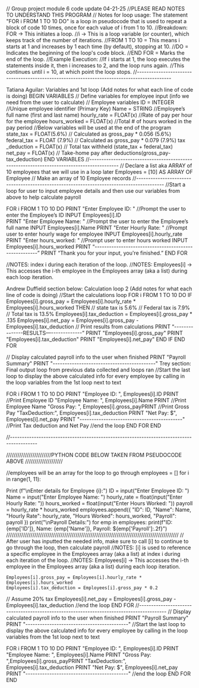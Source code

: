 // Group project module 6 code update 04-21-25
//PLEASE READ NOTES TO UNDERSTAND THIS PROGRAM
// Notes for loop usage: The statement "FOR i FROM 1 TO 10 DO" is a loop in pseudocode that is used to repeat a block of code 10 times, once for each value of i from 1 to 10. 
//Breakdown: FOR → This initiates a loop.
 //i → This is a loop variable (or counter), which keeps track of the number of iterations. 
//FROM 1 TO 10 = This means i starts at 1 and increases by 1 each time (by default), stopping at 10. 
//DO = Indicates the beginning of the loop's code block. 
//END FOR = Marks the end of the loop.
//Example Execution: 
//If i starts at 1, the loop executes the statements inside it, then i increases to 2, and the loop runs again. 
//This continues until i = 10, at which point the loop stops.
//-------------------------------------------------------------------------------------------- 

Tatiana Aguilar: Variables and 1st loop (Add notes for what each line of code is doing) 
BEGIN VARIABLES
// Define variables for employee input (info we need from the user to calculate)
// Employee variables
	 ID = INTEGER	//Unique employee identifier (Primary Key)
 	Name = STRING	//Employee’s full name (first and last name)
 	hourly_rate = FLOAT(x)	//Rate of pay per hour for the employee
 	hours_worked = FLOAT(x)	//Total # of hours worked in the pay period
//Below variables will be used at the end of the program
         	state_tax = FLOAT(5.6%)  	// Calculated as gross_pay * 0.056 (5.6%)
        	federal_tax = FLOAT (7.9%)  // Calculated as gross_pay * 0.079 (7.9%)
tax _deduction = FLOAT(x)	// Total tax withheld (state_tax + federal_tax)
        	net_pay = FLOAT(x)  // Take-home pay after deductions(gross_pay-tax_deduction)
END VARIABLES
//------------------------------------------------------------------------------------------ 
// Declare a list aka ARRAY of 10 employees that we will use in a loop later
 Employees = [10] AS ARRAY OF Employee	// Make an array of 10 Employee records
//-----------------------------------------------------------------------------------------
//Start a loop for user to input employee details and then use our variables from above to help calculate payroll
 
FOR i FROM 1 TO 10 DO
	PRINT "Enter Employee ID: "		//Prompt the user to enter the Employee’s ID
	INPUT Employees[i].ID	
	PRINT "Enter Employee Name: "	//Prompt the user to enter the Employee’s full name
	INPUT Employees[i].Name
	PRINT "Enter Hourly Rate: "		//Prompt user to enter hourly wage for employee
	INPUT Employees[i].hourly_rate
	PRINT "Enter hours_worked: "	//Prompt user to enter hours worked
	INPUT Employees[i].hours_worked
PRINT “------------------------------------------------------”
	PRINT “Thank you for your input, you're finished.”
END FOR

//NOTES: index i during each iteration of the loop.
  //NOTES: Employees[i] → This accesses the i-th employee in the Employees array (aka a list) during each loop iteration.


Andrew Duffield section below: Calculation loop 2 (Add notes for what each line of code is doing)
//Start the calculations loop
 FOR i FROM 1 TO 10 DO
  IF Employees[i].gross_pay = Employees[i].hourly_rate * Employees[i].hours_worked THEN
// state tax is 5.6% 
// Federal tax is 7.9%
// Total tax is 13.5%
    Employees[i].tax_deduction = Employees[i].gross_pay * .135
    Employees[i].net_pay = Employees[i].gross_pay - Employees[i].tax_deduction
// Print results from calculations
    PRINT “---------------RESULTS—-------------”
    PRINT "Employees[i].gross_pay"
    PRINT "Employees[i].tax_deduction"
    PRINT "Employees[i].net_pay"
  END IF
END FOR

// Display calculated payroll info to the user when finished
PRINT "Payroll Summary"
PRINT "-------------------------------------------"
Trey section: Final output loop from previous data collected and loops ran
//Start the last loop to display the above calculated info for every employee by calling in the loop variables from the 1st loop next to text

 FOR i FROM 1 TO 10 DO PRINT 
"Employee ID: ", Employees[i].ID PRINT 		//Print Employee ID
"Employee Name: ", Employees[i].Name PRINT	//Print Employee Name
 "Gross Pay: ", Employees[i].gross_payPRINT	//Print Gross Pay
"TaxDeduction:", Employees[i].tax_deduction PRINT "Net Pay: $", Employees[i].net_pay 
PRINT "-------------------------------------------"		//Print Tax deduction and Net Pay
 //end the loop 
END FOR
END

 //-----------------------------------------------------------------------------------------



















////////////////////////PYTHON CODE BELOW TAKEN FROM PSEUDOCODE ABOVE ////////////////////

 //employees will be an array for the loop to go through employees = []
for i in range(1, 11):

 Print (f"\nEnter details for Employee {i}:")
 ID = input("Enter Employee ID: ") 
Name = input("Enter Employee Name: ") 
hourly_rate = float(input("Enter Hourly Rate: ")) 
hours_worked = float(input("Enter Hours Worked: "))
payroll = hourly_rate * hours_worked
employees.append({
	"ID": ID,
	"Name": Name,
	"Hourly Rate": hourly_rate,
	"Hours Worked": hours_worked,
    "Payroll": payroll
})
print("\nPayroll Details:") for emp in employees: print(f"ID: {emp['ID']}, Name: {emp['Name']}, Payroll: ${emp['Payroll']:.2f}") 
////////////////////////////////////////////////////////////////////////////////////////////
	// After user has inputted the needed info, make sure to call [i] to continue to go through the loop, then calculate payroll
   //NOTES: [i] is used to reference a specific employee in the Employees array (aka a list) at index i during each iteration of the loop.
  //NOTES: Employees[i] → This accesses the i-th employee in the Employees array (aka a list) during each loop iteration.
 
    Employees[i].gross_pay = Employees[i].hourly_rate * Employees[i].hours_worked
    Employees[i].tax_deduction = Employees[i].gross_pay * 0.2 
 // Assume 20% tax
    Employees[i].net_pay = Employees[i].gross_pay - Employees[i].tax_deduction
//end the loop
 END FOR //-----------------------------------------------------------------------------------------
// Display calculated payroll info to the user when finished
PRINT "Payroll Summary"
PRINT
 "-------------------------------------------"
//Start the last loop to display the above calculated info for every employee by calling in the loop variables from the 1st loop next to text

 FOR i FROM 1 TO 10 DO PRINT 
"Employee ID: ", Employees[i].ID PRINT 
"Employee Name: ", Employees[i].Name PRINT
 "Gross Pay: ",Employees[i].gross_payPRINT
"TaxDeduction:", Employees[i].tax_deduction PRINT "Net Pay: $",
 Employees[i].net_pay PRINT 
"-------------------------------------------"
 //end the loop 
END FOR
END
 

